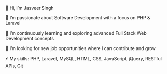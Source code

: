 👋 Hi, I’m Jasveer Singh

👀 I’m passionate about Software Development with a focus on PHP & Laravel

🌱 I’m continuously learning and exploring advanced Full Stack Web Development concepts

💞️ I’m looking for new job opportunities where I can contribute and grow

⚡ My skills: PHP, Laravel, MySQL, HTML, CSS, JavaScript, jQuery, RESTful APIs, Git
